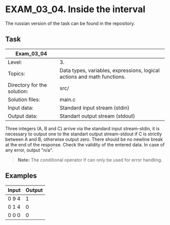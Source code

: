 # EXAM_03_04. Inside the interval
The russian version of the task can be found in the repository.

## Task
| Exam_03_04 ||
| ------ | ------- |
| Level: | 3. |
| Topics: | Data types, variables, expressions, logical actions and math functions. |
| Directory for the solution: | src/ |
| Solution files: | main.c |
| Input data: | Standard input stream (stdin) |
| Output data: | Standart output stream (stdout) |

Three integers (A, B and C) arrive via the standard input stream-stdin, it is necessary to output one to the standart output stream-stdout if C is strictly between A and B, otherwise output zero. There should be no newline break at the end of the response. Check the validity of the entered data. In case of any error, output "n/a".

> **Note:** The conditional operator if can only be used for error handling.

## Examples

| Input | Output |
| ------ | ------ |
| 0 9 4 | 1 |
| 0 1 4 | 0 |
| 0 0 0 | 0 |


